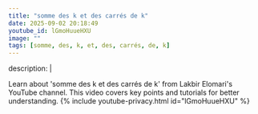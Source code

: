 ```yaml
---
title: "somme des k et des carrés de k"
date: 2025-09-02 20:18:49 
youtube_id: lGmoHuueHXU
image: ""
tags: [somme, des, k, et, des, carrés, de, k]
---
```

description: |
  
  Learn about 'somme des k et des carrés de k' from Lakbir Elomari's YouTube channel. This video covers key points and tutorials for better understanding.
{% include youtube-privacy.html id="lGmoHuueHXU" %}
